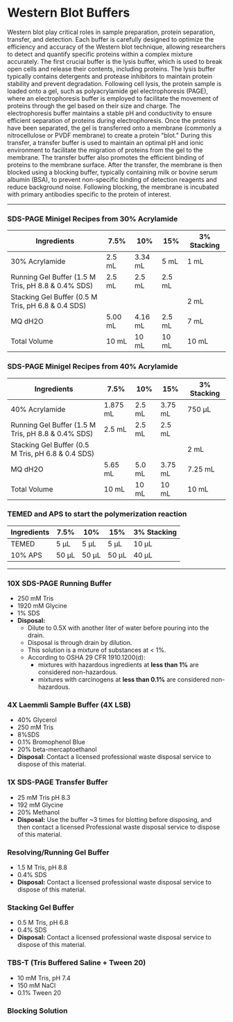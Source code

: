 # Western Blot Buffers
Western blot play critical roles in sample preparation, protein separation, transfer, and detection. Each buffer is carefully designed to optimize the efficiency and accuracy of the Western blot technique, allowing researchers to detect and quantify specific proteins within a complex mixture accurately. The first crucial buffer is the lysis buffer, which is used to break open cells and release their contents, including proteins. The lysis buffer typically contains detergents and protease inhibitors to maintain protein stability and prevent degradation. Following cell lysis, the protein sample is loaded onto a gel, such as polyacrylamide gel electrophoresis (PAGE), where an electrophoresis buffer is employed to facilitate the movement of proteins through the gel based on their size and charge. The electrophoresis buffer maintains a stable pH and conductivity to ensure efficient separation of proteins during electrophoresis. Once the proteins have been separated, the gel is transferred onto a membrane (commonly a nitrocellulose or PVDF membrane) to create a protein "blot." During this transfer, a transfer buffer is used to maintain an optimal pH and ionic environment to facilitate the migration of proteins from the gel to the membrane. The transfer buffer also promotes the efficient binding of proteins to the membrane surface. After the transfer, the membrane is then blocked using a blocking buffer, typically containing milk or bovine serum albumin (BSA), to prevent non-specific binding of detection reagents and reduce background noise. Following blocking, the membrane is incubated with primary antibodies specific to the protein of interest. 
____

### SDS-PAGE Minigel Recipes from 30% Acrylamide 

| Ingredients                                         | 7.5%    | 10%     | 15%    | 3% Stacking |
|-----------------------------------------------------|---------|---------|--------|-------------|
| 30% Acrylamide                                      | 2.5 mL  | 3.34 mL | 5 mL   | 1 mL        |
| Running Gel Buffer (1.5 M Tris, pH  8.8 & 0.4% SDS) | 2.5 mL  | 2.5 mL  | 2.5 mL |             |
| Stacking Gel Buffer (0.5 M Tris, pH 6.8 & 0.4 SDS)  |         |         |        | 2 mL        |
| MQ dH2O                                             | 5.00 mL | 4.16 mL | 2.5 mL | 7 mL        |
| Total Volume                                        | 10 mL   | 10 mL   | 10 mL  | 10 mL       |


### SDS-PAGE Minigel Recipes from 40% Acrylamide 

| Ingredients                                         | 7.5%    | 10%     | 15%    | 3% Stacking |
|-----------------------------------------------------|---------|---------|--------|-------------|
| 40% Acrylamide                                      | 1.875 mL| 2.5 mL  | 3.75 mL| 750 μL      |
| Running Gel Buffer (1.5 M Tris, pH  8.8 & 0.4% SDS) | 2.5 mL  | 2.5 mL  | 2.5 mL |             |
| Stacking Gel Buffer (0.5 M Tris, pH 6.8 & 0.4 SDS)  |         |         |        | 2 mL        |
| MQ dH2O                                             | 5.65 mL | 5.0 mL  | 3.75 mL| 7.25 mL     |
| Total Volume                                        | 10 mL   | 10 mL   | 10 mL  | 10 mL       |

### TEMED and APS to start the polymerization reaction

| Ingredients                | 7.5%    | 10%     | 15%    | 3% Stacking |
|----------------------------|---------|---------|--------|-------------|
| TEMED                      | 5 μL    | 5 μL    | 5 μL   | 10 μL       |
| 10% APS                    | 50 μL   | 50 μL   | 50 μL  | 40 μL       |


___

### 10X SDS-PAGE Running Buffer
- 250 mM Tris
- 1920 mM Glycine
- 1% SDS
- **Disposal:**
    - Dilute to 0.5X with another liter of water before pouring into the drain.
    - Disposal is through drain by dilution.
    - This solution is a mixture of substances at < 1%.
    - According to OSHA 29 CFR 1910.1200(d):
        - mixtures with hazardous ingredients at **less than 1%** are considered non-hazardous. 
        - mixtures with carcinogens at **less than 0.1%** are considered non-hazardous.

### 4X Laemmli Sample Buffer (4X LSB)
- 40% Glycerol
- 250 mM Tris
- 8%SDS
- 0.1% Bromophenol Blue
- 20% beta-mercaptoethanol
- **Disposal**: Contact a licensed professional waste disposal service to dispose of this material.

### 1X SDS-PAGE Transfer Buffer
- 25 mM Tris pH 8.3
- 192 mM Glycine
- 20% Methanol
- **Disposal:** Use the buffer ~3 times for blotting before disposing, and then contact a licensed Professional waste disposal service to dispose of this material.

### Resolving/Running Gel Buffer
- 1.5 M Tris, pH 8.8
- 0.4% SDS
- **Disposal:** Contact a licensed professional waste disposal service to dispose of this material.

### Stacking Gel Buffer
- 0.5 M Tris, pH 6.8
- 0.4% SDS
- **Disposal:** Contact a licensed professional waste disposal service to dispose of this material.

### TBS-T (Tris Buffered Saline + Tween 20) 
- 10 mM Tris, pH 7.4
- 150 mM NaCl 
- 0.1% Tween 20

### Blocking Solution